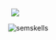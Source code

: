 

<a href="https://discord.com/users/1025870089112780810">
    <button style="background-color: transparent; border: none">
      <img src="https://user-images.githubusercontent.com/122323870/211432804-982145dc-7e50-4f0e-b728-30df4cf8c25b.png">
    </button>
  </a>
  
 
![semskells](https://user-images.githubusercontent.com/122323870/211434993-33c30ceb-23d6-4891-a59b-78c47544844d.png)
